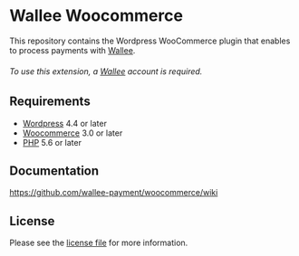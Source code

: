 # Wallee Woocommerce
This repository contains the Wordpress WooCommerce plugin that enables to process payments with [Wallee](https://wallee.com/).

###### To use this extension, a [Wallee](https://wallee.com/) account is required.

## Requirements

* [Wordpress](https://wordpress.org/) 4.4 or later
* [Woocommerce](https://woocommerce.com/) 3.0 or later
* [PHP](http://php.net/) 5.6 or later

## Documentation

https://github.com/wallee-payment/woocommerce/wiki

## License

Please see the [license file](https://github.com/wallee-payment/woocommerce/blob/master/LICENSE) for more information.
